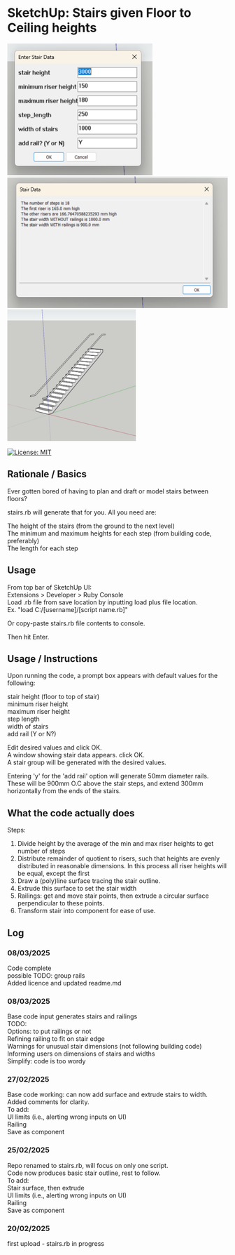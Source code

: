 # SketchUp: Stairs given Floor to Ceiling heights

<img src = "references/input_box.png" height = "300"/>
<img src = "references/data_box.png" height = "300"/>
<img src = "references/stairs.png" height = "300"/>


[![License: MIT](https://img.shields.io/badge/License-MIT-yellow.svg)](https://opensource.org/licenses/MIT)

## Rationale / Basics

Ever gotten bored of having to plan and draft or model stairs between floors?</br>

stairs.rb will generate that for you. All you need are: </br>

The height of the stairs (from the ground to the next level) </br>
The minimum and maximum heights for each step (from building code, preferably) </br>
The length for each step </br>


## Usage
From top bar of SketchUp UI: </br>
Extensions > Developer > Ruby Console </br> 
Load .rb file from save location by inputting load plus file location. </br>
Ex. "load C:/[username]/[script name.rb]" </br>

Or copy-paste stairs.rb file contents to console. </br>

Then hit Enter. 

## Usage / Instructions

Upon running the code, a prompt box appears with default values for the following: </br>

stair height (floor to top of stair) </br>
minimum riser height </br>
maximum riser height </br>
step length </br>
width of stairs </br>
add rail (Y or N?) </br>

Edit desired values and click OK. </br> 
A window showing stair data appears. click OK. </br>
A stair group will be generated with the desired values. </br> 

Entering 'y' for the 'add rail' option will generate 50mm diameter rails. These will be
900mm O.C above the stair steps, and extend 300mm horizontally from the ends of the stairs. 

## What the code actually does

Steps:</br> 
1) Divide height by the average of the min and max riser heights to get number of steps</br>
2) Distribute remainder of quotient to risers, such that heights are evenly distributed
in reasonable dimensions. In this process all riser heights will be equal, except the first </br>
3) Draw a (poly)line surface tracing the stair outline.</br>
4) Extrude this surface to set the stair width</br>
5) Railings: get and move stair points, then extrude a circular surface perpendicular to these points. </br>
6) Transform stair into component for ease of use. </br> 

## Log

### 08/03/2025
Code complete </br>
possible TODO: group rails </br>
Added licence and updated readme.md

### 08/03/2025
Base code input generates stairs and railings </br>
TODO:</br>
Options: to put railings or not</br>
Refining railing to fit on stair edge</br>
Warnings for unusual stair dimensions (not following building code)</br>
Informing users on dimensions of stairs and widths</br>
Simplify: code is too wordy</br>

### 27/02/2025
Base code working: can now add surface and extrude stairs to width.</br>
Added comments for clarity.</br>
To add:</br>
UI limits (i.e., alerting wrong inputs on UI)</br>
Railing</br>
Save as component</br>

### 25/02/2025
Repo renamed to stairs.rb, will focus on only one script.</br>
Code now produces basic stair outline, rest to follow.</br>
To add: </br>
Stair surface, then extrude</br>
UI limits (i.e., alerting wrong inputs on UI)</br>
Railing</br>
Save as component</br>

### 20/02/2025
first upload - stairs.rb in progress

